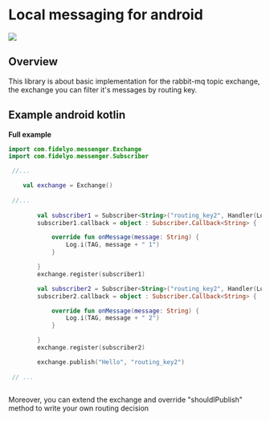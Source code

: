 # Local messaging for android

[![](https://jitpack.io/v/bishoybasily-fidelyo/messenger.svg)](https://jitpack.io/#bishoybasily-fidelyo/messenger)

## Overview

This library is about basic implementation for the rabbit-mq topic exchange,
the exchange you can filter it's messages by routing key.

## Example android kotlin

**Full example**
``` kotlin
import com.fidelyo.messenger.Exchange
import com.fidelyo.messenger.Subscriber

 //...

    val exchange = Exchange()
    
 //...
 
        val subscriber1 = Subscriber<String>("routing_key2", Handler(Looper.myLooper()))
        subscriber1.callback = object : Subscriber.Callback<String> {

            override fun onMessage(message: String) {
                Log.i(TAG, message + " 1")
            }

        }
        exchange.register(subscriber1)

        val subscriber2 = Subscriber<String>("routing_key2", Handler(Looper.myLooper()))
        subscriber2.callback = object : Subscriber.Callback<String> {

            override fun onMessage(message: String) {
                Log.i(TAG, message + " 2")
            }

        }
        exchange.register(subscriber2)

        exchange.publish("Hello", "routing_key2")
        
 // ...
 
```

Moreover, you can extend the exchange and override "shouldIPublish" method to write your own routing decision